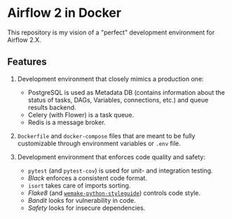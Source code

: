 # Airflow 2 in Docker

This repository is my vision of a "perfect" development environment for Airflow 2.X.

## Features

1. Development environment that closely mimics a production one:

    * PostgreSQL is used as Metadata DB (contains information about the status of tasks, DAGs, Variables, connections, etc.) and queue results backend.
    * Celery (with Flower) is a task queue.
    * Redis is a message broker.

2. `Dockerfile` and `docker-compose` files that are meant to be fully customizable through environment variables or `.env` file.
3. Development environment that enforces code quality and safety:

    * `pytest` (and `pytest-cov`) is used for unit- and integration testing.
    * *Black* enforces a consistent code format.
    * `isort` takes care of imports sorting.
    * *Flake8* (and [`wemake-python-styleguide`](https://wemake-python-stylegui.de/en/latest/)) controls code style.
    * *Bandit* looks for vulnerability in code.
    * *Safety* looks for insecure dependencies.
